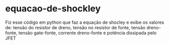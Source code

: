 # equacao-de-shockley
 Fiz esse código em python que faz a equação de shocley e exibe os valores  de: tensão do resistor de dreno, tensão no resistor de fonte, tensão dreno-fonte, tensão gate-fonte, corrente dreno-fonte e potência dissipada pelo JFET
